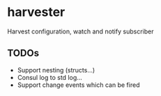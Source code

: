 # harvester
Harvest configuration, watch and notify subscriber

## TODOs

- Support nesting (structs...)
- Consul log to std log...
- Support change events which can be fired